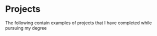 # Projects
The following contain examples of projects that I have completed while pursuing my degree
